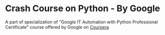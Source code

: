 # Crash Course on Python - By Google
A part of specialization of "Google IT Automation with Python Professional Certificate" course offered by Google on [Coursera](https://www.coursera.org/learn/python-crash-course)


